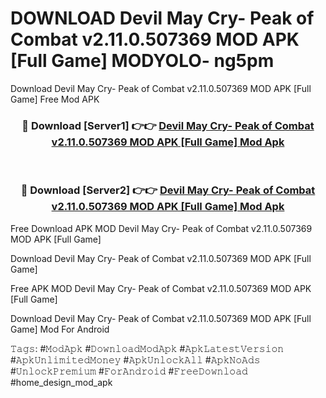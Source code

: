 # DOWNLOAD Devil May Cry- Peak of Combat v2.11.0.507369 MOD APK [Full Game] MODYOLO- ng5pm
Download Devil May Cry- Peak of Combat v2.11.0.507369 MOD APK [Full Game] Free Mod APK

<div align="center">
<h3>🔴 Download [Server1] 👉👉 <a href="https://apk-comot.site?title=Devil_May_Cry-_Peak_of_Combat_v2.11.0.507369_MOD_APK_[Full_Game]">Devil May Cry- Peak of Combat v2.11.0.507369 MOD APK [Full Game] Mod Apk</a></h3><br>

<h3>🔴 Download [Server2] 👉👉 <a href="https://apk-comot.site?title=Devil_May_Cry-_Peak_of_Combat_v2.11.0.507369_MOD_APK_[Full_Game]">Devil May Cry- Peak of Combat v2.11.0.507369 MOD APK [Full Game] Mod Apk</a></h3>
</div>


Free Download APK MOD Devil May Cry- Peak of Combat v2.11.0.507369 MOD APK [Full Game]

Download Devil May Cry- Peak of Combat v2.11.0.507369 MOD APK [Full Game] 

Free APK MOD Devil May Cry- Peak of Combat v2.11.0.507369 MOD APK [Full Game] 

Download Devil May Cry- Peak of Combat v2.11.0.507369 MOD APK [Full Game] Mod For Android

𝚃𝚊𝚐𝚜: #𝙼𝚘𝚍𝙰𝚙𝚔 #𝙳𝚘𝚠𝚗𝚕𝚘𝚊𝚍𝙼𝚘𝚍𝙰𝚙𝚔 #𝙰𝚙𝚔𝙻𝚊𝚝𝚎𝚜𝚝𝚅𝚎𝚛𝚜𝚒𝚘𝚗 #𝙰𝚙𝚔𝚄𝚗𝚕𝚒𝚖𝚒𝚝𝚎𝚍𝙼𝚘𝚗𝚎𝚢 #𝙰𝚙𝚔𝚄𝚗𝚕𝚘𝚌𝚔𝙰𝚕𝚕 #𝙰𝚙𝚔𝙽𝚘𝙰𝚍𝚜 #𝚄𝚗𝚕𝚘𝚌𝚔𝙿𝚛𝚎𝚖𝚒𝚞𝚖 #𝙵𝚘𝚛𝙰𝚗𝚍𝚛𝚘𝚒𝚍 #𝙵𝚛𝚎𝚎𝙳𝚘𝚠𝚗𝚕𝚘𝚊𝚍 #home_design_mod_apk